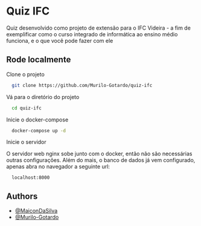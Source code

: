 
# Quiz IFC

Quiz desenvolvido como projeto de extensão para o IFC Videira - a fim de exemplificar como o curso integrado de informática ao ensino médio funciona, e o que você pode fazer com ele


## Rode localmente

Clone o projeto

```bash
  git clone https://github.com/Murilo-Gotardo/quiz-ifc
```

Vá para o diretório do projeto

```bash
  cd quiz-ifc
```

Inicie o docker-compose

```bash
  docker-compose up -d
```

Inicie o servidor

O servidor web nginx sobe junto com o docker, então não são necessárias outras configurações. Além do mais, o banco de dados já vem configurado, apenas abra no navegador a seguinte url:

```
  localhost:8000
```

## Authors

- [@MaiconDaSilva](https://github.com/maiconda)
- [@Murilo-Gotardo](https://github.com/Murilo-Gotardo)
